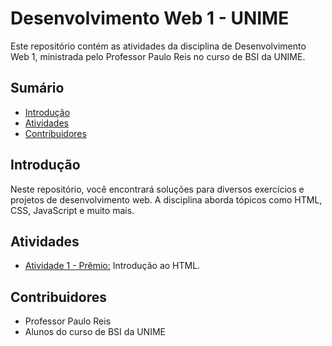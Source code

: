 # Desenvolvimento Web 1 - UNIME

Este repositório contém as atividades da disciplina de Desenvolvimento Web 1, ministrada pelo Professor Paulo Reis no curso de BSI da UNIME.

## Sumário
- [Introdução](#introdução)
- [Atividades](#atividades)
- [Contribuidores](#contribuidores)

## Introdução
Neste repositório, você encontrará soluções para diversos exercícios e projetos de desenvolvimento web. A disciplina aborda tópicos como HTML, CSS, JavaScript e muito mais.

## Atividades
- [Atividade 1 - Prêmio:](https://github.com/MichelNsouza/Web1Unime/tree/main/Atividade1) Introdução ao HTML.


## Contribuidores
- Professor Paulo Reis
- Alunos do curso de BSI da UNIME

